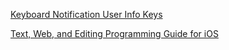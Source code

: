 [Keyboard Notification User Info Keys](http://developer.apple.com/library/ios/documentation/uikit/reference/UIWindow_Class/UIWindowClassReference/UIWindowClassReference.html#//apple_ref/doc/constant_group/Keyboard_Notification_User_Info_Keys)

[Text, Web, and Editing Programming Guide for iOS](http://developer.apple.com/library/ios/documentation/StringsTextFonts/Conceptual/TextAndWebiPhoneOS/TextAndWebiPhoneOS.pdf)
